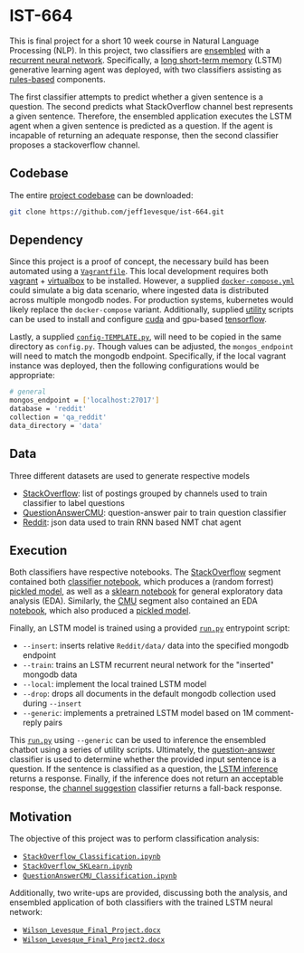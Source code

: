 # IST-664

This is final project for a short 10 week course in Natural Language Processing (NLP). In this project, two classifiers are [ensembled](https://en.wikipedia.org/wiki/Ensemble_learning) with a [recurrent neural network](https://www.youtube.com/watch?v=6niqTuYFZLQ). Specifically, a [long short-term memory](https://en.wikipedia.org/wiki/Long_short-term_memory) (LSTM) generative learning agent was deployed, with two classifiers assisting as [rules-based](https://en.wikipedia.org/wiki/Rule-based_machine_learning) components.

The first classifier attempts to predict whether a given sentence is a question. The second predicts what StackOverflow channel best represents a given sentence. Therefore, the ensembled application executes the LSTM agent when a given sentence is predicted as a question. If the agent is incapable of returning an adequate response, then the second classifier proposes a stackoverflow channel.

## Codebase

The entire [project codebase](https://github.com/jeff1evesque/ist-664) can be downloaded:

```bash
git clone https://github.com/jeff1evesque/ist-664.git
```

## Dependency

Since this project is a proof of concept, the necessary build has been automated using a [`Vagrantfile`](https://github.com/jeff1evesque/ist-664/blob/master/Vagrantfile). This local development requires both [vagrant](https://www.vagrantup.com/) + [virtualbox](https://www.virtualbox.org/) to be installed. However, a supplied [`docker-compose.yml`](https://github.com/jeff1evesque/ist-664/blob/master/docker-compose.yml) could simulate a big data scenario, where ingested data is distributed across multiple mongodb nodes. For production systems, kubernetes would likely replace the `docker-compose` variant. Additionally, supplied [utility](https://github.com/jeff1evesque/ist-664/tree/master/utility) scripts can be used to install and configure [cuda](https://www.geforce.com/hardware/technology/cuda) and gpu-based [tensorflow](https://www.tensorflow.org/).

Lastly, a supplied [`config-TEMPLATE.py`](https://github.com/jeff1evesque/ist-664/blob/master/config-TEMPLATE.py), will need to be copied in the same directory as `config.py`. Though values can be adjusted, the `mongos_endpoint` will need to match the mongodb endpoint. Specifically, if the local vagrant instance was deployed, then the following configurations would be appropriate:

```bash
# general
mongos_endpoint = ['localhost:27017']
database = 'reddit'
collection = 'qa_reddit'
data_directory = 'data'
```

## Data

Three different datasets are used to generate respective models

- [StackOverflow](https://github.com/jeff1evesque/ist-664/tree/master/StackOverflow/data): list of postings grouped by channels used to train classifier to label questions
- [QuestionAnswerCMU](https://github.com/jeff1evesque/ist-664/tree/master/QuestionAnswerCMU/data): question-answer pair to train question classifier
- [Reddit](https://github.com/jeff1evesque/ist-664/tree/master/Reddit/data): json data used to train RNN based NMT chat agent

## Execution

Both classifiers have respective notebooks. The [StackOverflow](https://github.com/jeff1evesque/ist-664/tree/master/StackOverflow) segment contained both [classifier notebook](https://github.com/jeff1evesque/ist-664/blob/master/StackOverflow/StackOverflow_Classification.ipynb), which produces a (random forrest) [pickled model](https://github.com/jeff1evesque/ist-664/blob/master/StackOverflow/SO_RF_Model_new.pkl), as well as a [sklearn notebook](https://github.com/jeff1evesque/ist-664/blob/master/StackOverflow/StackOverflow_SKLearn.ipynb) for general exploratory data analysis (EDA). Similarly, the [CMU](https://github.com/jeff1evesque/ist-664/tree/master/QuestionAnswerCMU) segment also contained an EDA [notebook](https://github.com/jeff1evesque/ist-664/blob/master/QuestionAnswerCMU/QuestionAnswerCMU_Classification.ipynb), which also produced a [pickled model](https://github.com/jeff1evesque/ist-664/blob/master/QuestionAnswerCMU/model/random_forest.pkl).

Finally, an LSTM model is trained using a provided [`run.py`](https://github.com/jeff1evesque/ist-664/blob/master/run.py) entrypoint script:

- `--insert`: inserts relative `Reddit/data/` data into the specified mongodb endpoint
- `--train`: trains an LSTM recurrent neural network for the "inserted" mongodb data
- `--local`: implement the local trained LSTM model
- `--drop`: drops all documents in the default mongodb collection used during `--insert`
- `--generic`: implements a pretrained LSTM model based on 1M comment-reply pairs

This [`run.py`](https://github.com/jeff1evesque/ist-664/blob/master/run.py) using `--generic` can be used to inference the ensembled chatbot using a series of utility scripts. Ultimately, the [question-answer](https://github.com/jeff1evesque/ist-664/blob/master/run.py#L128) classifier is used to determine whether the provided input sentence is a question.  If the sentence is classified as a question, the [LSTM inference](https://github.com/jeff1evesque/ist-664/blob/master/run.py#L132-L133) returns a response. Finally, if the inference does not return an acceptable response, the [channel suggestion](https://github.com/jeff1evesque/ist-664/blob/master/run.py#L142) classifier returns a fall-back response.

## Motivation

The objective of this project was to perform classification analysis:

- [`StackOverflow_Classification.ipynb`](https://github.com/jeff1evesque/ist-664/blob/master/StackOverflow/StackOverflow_Classification.ipynb)
- [`StackOverflow_SKLearn.ipynb`](https://github.com/jeff1evesque/ist-664/blob/master/StackOverflow/StackOverflow_SKLearn.ipynb)
- [`QuestionAnswerCMU_Classification.ipynb`](https://github.com/jeff1evesque/ist-664/blob/master/QuestionAnswerCMU/QuestionAnswerCMU_Classification.ipynb)

Additionally, two write-ups are provided, discussing both the analysis, and ensembled application of both classifiers with the trained LSTM neural network:

- [`Wilson_Levesque_Final_Project.docx`](Wilson_Levesque_Final_Project.docx)
- [`Wilson_Levesque_Final_Project2.docx`](Wilson_Levesque_Final_Project2.docx)
